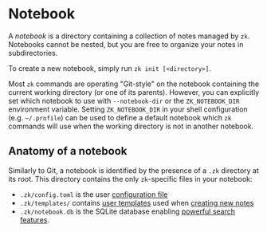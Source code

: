 # Notebook

A *notebook* is a directory containing a collection of notes managed by `zk`. Notebooks cannot be nested, but you are free to organize your notes in subdirectories.

To create a new notebook, simply run `zk init [<directory>]`.

Most `zk` commands are operating "Git-style" on the notebook containing the current working directory (or one of its parents). However, you can explicitly set which notebook to use with `--notebook-dir` or the `ZK_NOTEBOOK_DIR` environment variable. Setting `ZK_NOTEBOOK_DIR` in your shell configuration (e.g. `~/.profile`) can be used to define a default notebook which `zk` commands will use when the working directory is not in another notebook.

## Anatomy of a notebook

Similarly to Git, a notebook is identified by the presence of a `.zk` directory at its root. This directory contains the only `zk`-specific files in your notebook:

* `.zk/config.toml` is the user [configuration file](config.md)
* `.zk/templates/` contains [user templates](template.md) used when [creating new notes](note-creation.md)
* `.zk/notebook.db` is the SQLite database enabling [powerful search features](note-filtering.md).
